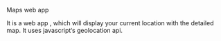 Maps web app

It is a web app , which will display your current location with the detailed map. It uses javascript‘s geolocation api.
